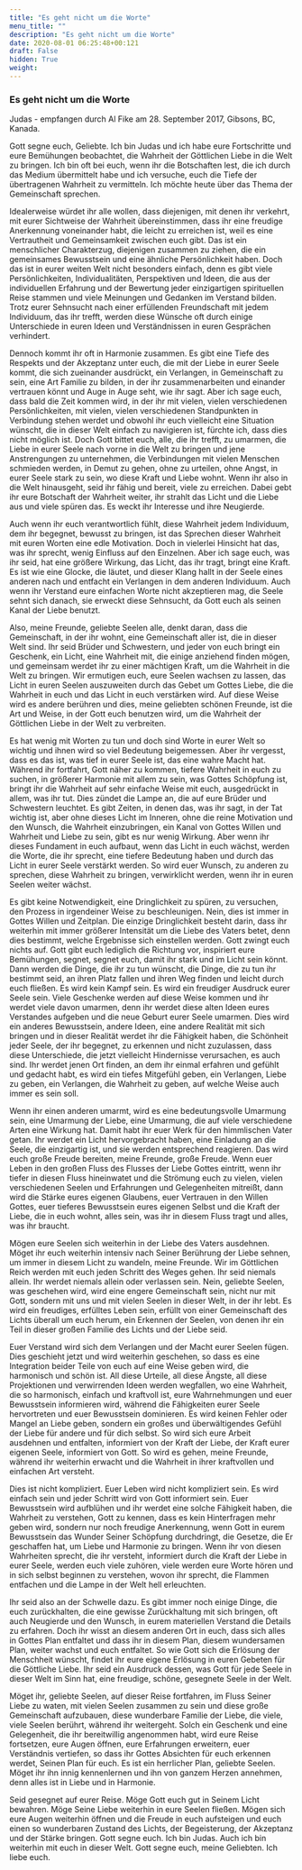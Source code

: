 ```yaml
---
title: "Es geht nicht um die Worte"
menu_title: ""
description: "Es geht nicht um die Worte"
date: 2020-08-01 06:25:48+00:121
draft: False
hidden: True
weight:
---
```

### Es geht nicht um die Worte

Judas - empfangen durch Al Fike am 28. September 2017, Gibsons, BC, Kanada.

Gott segne euch, Geliebte. Ich bin Judas und ich habe eure Fortschritte und eure Bemühungen beobachtet, die Wahrheit der Göttlichen Liebe in die Welt zu bringen. Ich bin oft bei euch, wenn ihr die Botschaften lest, die ich durch das Medium übermittelt habe und ich versuche, euch die Tiefe der übertragenen Wahrheit zu vermitteln. Ich möchte heute über das Thema der Gemeinschaft sprechen.

Idealerweise würdet ihr alle wollen, dass diejenigen, mit denen ihr verkehrt, mit eurer Sichtweise der Wahrheit übereinstimmen, dass ihr eine freudige Anerkennung voneinander habt, die leicht zu erreichen ist, weil es eine Vertrautheit und Gemeinsamkeit zwischen euch gibt. Das ist ein menschlicher Charakterzug, diejenigen zusammen zu ziehen, die ein gemeinsames Bewusstsein und eine ähnliche Persönlichkeit haben. Doch das ist in eurer weiten Welt nicht besonders einfach, denn es gibt viele Persönlichkeiten, Individualitäten, Perspektiven und Ideen, die aus der individuellen Erfahrung und der Bewertung jeder einzigartigen spirituellen Reise stammen und viele Meinungen und Gedanken im Verstand bilden. Trotz eurer Sehnsucht nach einer erfüllenden Freundschaft mit jedem Individuum, das ihr trefft, werden diese Wünsche oft durch einige Unterschiede in euren Ideen und Verständnissen in euren Gesprächen verhindert.

Dennoch kommt ihr oft in Harmonie zusammen. Es gibt eine Tiefe des Respekts und der Akzeptanz unter euch, die mit der Liebe in eurer Seele kommt, die sich zueinander ausdrückt, ein Verlangen, in Gemeinschaft zu sein, eine Art Familie zu bilden, in der ihr zusammenarbeiten und einander vertrauen könnt und Auge in Auge seht, wie ihr sagt. Aber ich sage euch, dass bald die Zeit kommen wird, in der ihr mit vielen, vielen verschiedenen Persönlichkeiten, mit vielen, vielen verschiedenen Standpunkten in Verbindung stehen werdet und obwohl ihr euch vielleicht eine Situation wünscht, die in dieser Welt einfach zu navigieren ist, fürchte ich, dass dies nicht möglich ist. Doch Gott bittet euch, alle, die ihr trefft, zu umarmen, die Liebe in eurer Seele nach vorne in die Welt zu bringen und jene Anstrengungen zu unternehmen, die Verbindungen mit vielen Menschen schmieden werden, in Demut zu gehen, ohne zu urteilen, ohne Angst, in eurer Seele stark zu sein, wo diese Kraft und Liebe wohnt. Wenn ihr also in die Welt hinausgeht, seid ihr fähig und bereit, viele zu erreichen. Dabei gebt ihr eure Botschaft der Wahrheit weiter, ihr strahlt das Licht und die Liebe aus und viele spüren das. Es weckt ihr Interesse und ihre Neugierde.

Auch wenn ihr euch verantwortlich fühlt, diese Wahrheit jedem Individuum, dem ihr begegnet, bewusst zu bringen, ist das Sprechen dieser Wahrheit mit euren Worten eine edle Motivation. Doch in vielerlei Hinsicht hat das, was ihr sprecht, wenig Einfluss auf den Einzelnen. Aber ich sage euch, was ihr seid, hat eine größere Wirkung, das Licht, das ihr tragt, bringt eine Kraft. Es ist wie eine Glocke, die läutet, und dieser Klang hallt in der Seele eines anderen nach und entfacht ein Verlangen in dem anderen Individuum. Auch wenn ihr Verstand eure einfachen Worte nicht akzeptieren mag, die Seele sehnt sich danach, sie erweckt diese Sehnsucht, da Gott euch als seinen Kanal der Liebe benutzt.

Also, meine Freunde, geliebte Seelen alle, denkt daran, dass die Gemeinschaft, in der ihr wohnt, eine Gemeinschaft aller ist, die in dieser Welt sind. Ihr seid Brüder und Schwestern, und jeder von euch bringt ein Geschenk, ein Licht, eine Wahrheit mit, die einige anziehend finden mögen, und gemeinsam werdet ihr zu einer mächtigen Kraft, um die Wahrheit in die Welt zu bringen. Wir ermutigen euch, eure Seelen wachsen zu lassen, das Licht in euren Seelen auszuweiten durch das Gebet um Gottes Liebe, die die Wahrheit in euch und das Licht in euch verstärken wird. Auf diese Weise wird es andere berühren und dies, meine geliebten schönen Freunde, ist die Art und Weise, in der Gott euch benutzen wird, um die Wahrheit der Göttlichen Liebe in der Welt zu verbreiten.

Es hat wenig mit Worten zu tun und doch sind Worte in eurer Welt so wichtig und ihnen wird so viel Bedeutung beigemessen. Aber ihr vergesst, dass es das ist, was tief in eurer Seele ist, das eine wahre Macht hat. Während ihr fortfahrt, Gott näher zu kommen, tiefere Wahrheit in euch zu suchen, in größerer Harmonie mit allem zu sein, was Gottes Schöpfung ist, bringt ihr die Wahrheit auf sehr einfache Weise mit euch, ausgedrückt in allem, was ihr tut. Dies zündet die Lampe an, die auf eure Brüder und Schwestern leuchtet. Es gibt Zeiten, in denen das, was ihr sagt, in der Tat wichtig ist, aber ohne dieses Licht im Inneren, ohne die reine Motivation und den Wunsch, die Wahrheit einzubringen, ein Kanal von Gottes Willen und Wahrheit und Liebe zu sein, gibt es nur wenig Wirkung.  Aber wenn ihr dieses Fundament in euch aufbaut, wenn das Licht in euch wächst, werden die Worte, die ihr sprecht, eine tiefere Bedeutung haben und durch das Licht in eurer Seele verstärkt werden. So wird euer Wunsch, zu anderen zu sprechen, diese Wahrheit zu bringen, verwirklicht werden, wenn ihr in euren Seelen weiter wächst.

Es gibt keine Notwendigkeit, eine Dringlichkeit zu spüren, zu versuchen, den Prozess in irgendeiner Weise zu beschleunigen. Nein, dies ist immer in Gottes Willen und Zeitplan. Die einzige Dringlichkeit besteht darin, dass ihr weiterhin mit immer größerer Intensität um die Liebe des Vaters betet, denn dies bestimmt, welche Ergebnisse sich einstellen werden. Gott zwingt euch nichts auf. Gott gibt euch lediglich die Richtung vor, inspiriert eure Bemühungen, segnet, segnet euch, damit ihr stark und im Licht sein könnt. Dann werden die Dinge, die ihr zu tun wünscht, die Dinge, die zu tun ihr bestimmt seid, an ihren Platz fallen und ihren Weg finden und leicht durch euch fließen. Es wird kein Kampf sein. Es wird ein freudiger Ausdruck eurer Seele sein. Viele Geschenke werden auf diese Weise kommen und ihr werdet viele davon umarmen, denn ihr werdet diese alten Ideen eures Verstandes aufgeben und die neue Geburt eurer Seele umarmen. Dies wird ein anderes Bewusstsein, andere Ideen, eine andere Realität mit sich bringen und in dieser Realität werdet ihr die Fähigkeit haben, die Schönheit jeder Seele, der ihr begegnet, zu erkennen und nicht zuzulassen, dass diese Unterschiede, die jetzt vielleicht Hindernisse verursachen, es auch sind. Ihr werdet jenen Ort finden, an dem ihr einmal erfahren und gefühlt und gedacht habt, es wird ein tiefes Mitgefühl geben, ein Verlangen, Liebe zu geben, ein Verlangen, die Wahrheit zu geben, auf welche Weise auch immer es sein soll.

Wenn ihr einen anderen umarmt, wird es eine bedeutungsvolle Umarmung sein, eine Umarmung der Liebe, eine Umarmung, die auf viele verschiedene Arten eine Wirkung hat. Damit habt ihr euer Werk für den himmlischen Vater getan. Ihr werdet ein Licht hervorgebracht haben, eine Einladung an die Seele, die einzigartig ist, und sie werden entsprechend reagieren. Das wird euch große Freude bereiten, meine Freunde, große Freude. Wenn euer Leben in den großen Fluss des Flusses der Liebe Gottes eintritt, wenn ihr tiefer in diesen Fluss hineinwatet und die Strömung euch zu vielen, vielen verschiedenen Seelen und Erfahrungen und Gelegenheiten mitreißt, dann wird die Stärke eures eigenen Glaubens, euer Vertrauen in den Willen Gottes, euer tieferes Bewusstsein eures eigenen Selbst und die Kraft der Liebe, die in euch wohnt, alles sein, was ihr in diesem Fluss tragt und alles, was ihr braucht.

Mögen eure Seelen sich weiterhin in der Liebe des Vaters ausdehnen. Möget ihr euch weiterhin intensiv nach Seiner Berührung der Liebe sehnen, um immer in diesem Licht zu wandeln, meine Freunde. Wir im Göttlichen Reich werden mit euch jeden Schritt des Weges gehen. Ihr seid niemals allein. Ihr werdet niemals allein oder verlassen sein. Nein, geliebte Seelen, was geschehen wird, wird eine engere Gemeinschaft sein, nicht nur mit Gott, sondern mit uns und mit vielen Seelen in dieser Welt, in der ihr lebt. Es wird ein freudiges, erfülltes Leben sein, erfüllt von einer Gemeinschaft des Lichts überall um euch herum, ein Erkennen der Seelen, von denen ihr ein Teil in dieser großen Familie des Lichts und der Liebe seid.

Euer Verstand wird sich dem Verlangen und der Macht eurer Seelen fügen. Dies geschieht jetzt und wird weiterhin geschehen, so dass es eine Integration beider Teile von euch auf eine Weise geben wird, die harmonisch und schön ist. All diese Urteile, all diese Ängste, all diese Projektionen und verwirrenden Ideen werden wegfallen, wo eine Wahrheit, die so harmonisch, einfach und kraftvoll ist, eure Wahrnehmungen und euer Bewusstsein informieren wird, während die Fähigkeiten eurer Seele hervortreten und euer Bewusstsein dominieren. Es wird keinen Fehler oder Mangel an Liebe geben, sondern ein großes und überwältigendes Gefühl der Liebe für andere und für dich selbst. So wird sich eure Arbeit ausdehnen und entfalten, informiert von der Kraft der Liebe, der Kraft eurer eigenen Seele, informiert von Gott. So wird es gehen, meine Freunde, während ihr weiterhin erwacht und die Wahrheit in ihrer kraftvollen und einfachen Art versteht.

Dies ist nicht kompliziert. Euer Leben wird nicht kompliziert sein. Es wird einfach sein und jeder Schritt wird von Gott informiert sein. Euer Bewusstsein wird aufblühen und ihr werdet eine solche Fähigkeit haben, die Wahrheit zu verstehen, Gott zu kennen, dass es kein Hinterfragen mehr geben wird, sondern nur noch freudige Anerkennung, wenn Gott in eurem Bewusstsein das Wunder Seiner Schöpfung durchdringt, die Gesetze, die Er geschaffen hat, um Liebe und Harmonie zu bringen. Wenn ihr von diesen Wahrheiten sprecht, die ihr versteht, informiert durch die Kraft der Liebe in eurer Seele, werden euch viele zuhören, viele werden eure Worte hören und in sich selbst beginnen zu verstehen, wovon ihr sprecht, die Flammen entfachen und die Lampe in der Welt hell erleuchten.

Ihr seid also an der Schwelle dazu. Es gibt immer noch einige Dinge, die euch zurückhalten, die eine gewisse Zurückhaltung mit sich bringen, oft auch Neugierde und den Wunsch, in eurem materiellen Verstand die Details zu erfahren. Doch ihr wisst an diesem anderen Ort in euch, dass sich alles in Gottes Plan entfaltet und dass ihr in diesem Plan, diesem wundersamen Plan, weiter wachst und euch entfaltet. So wie Gott sich die Erlösung der Menschheit wünscht, findet ihr eure eigene Erlösung in euren Gebeten für die Göttliche Liebe. Ihr seid ein Ausdruck dessen, was Gott für jede Seele in dieser Welt im Sinn hat, eine freudige, schöne, gesegnete Seele in der Welt.

Möget ihr, geliebte Seelen, auf dieser Reise fortfahren, im Fluss Seiner Liebe zu waten, mit vielen Seelen zusammen zu sein und diese große Gemeinschaft aufzubauen, diese wunderbare Familie der Liebe, die viele, viele Seelen berührt, während ihr weitergeht. Solch ein Geschenk und eine Gelegenheit, die ihr bereitwillig angenommen habt, wird eure Reise fortsetzen, eure Augen öffnen, eure Erfahrungen erweitern, euer Verständnis vertiefen, so dass ihr Gottes Absichten für euch erkennen werdet, Seinen Plan für euch. Es ist ein herrlicher Plan, geliebte Seelen. Möget ihr ihn innig kennenlernen und ihn von ganzem Herzen annehmen, denn alles ist in Liebe und in Harmonie.

Seid gesegnet auf eurer Reise. Möge Gott euch gut in Seinem Licht bewahren. Möge Seine Liebe weiterhin in eure Seelen fließen. Mögen sich eure Augen weiterhin öffnen und die Freude in euch aufsteigen und euch einen so wunderbaren Zustand des Lichts, der Begeisterung, der Akzeptanz und der Stärke bringen. Gott segne euch. Ich bin Judas. Auch ich bin weiterhin mit euch in dieser Welt. Gott segne euch, meine Geliebten. Ich liebe euch.
